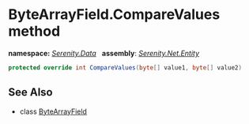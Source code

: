 # ByteArrayField.CompareValues method
**namespace:** *[Serenity.Data](../../README.md#serenity.data-namespace)*   **assembly**: *[Serenity.Net.Entity](../../README.md)*

```csharp
protected override int CompareValues(byte[] value1, byte[] value2)
```

## See Also

* class [ByteArrayField](../ByteArrayField.md)